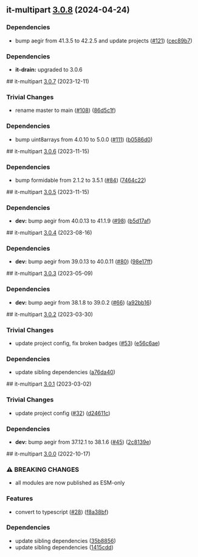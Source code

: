 ## it-multipart [3.0.8](https://github.com/achingbrain/it/compare/it-multipart-v3.0.7...it-multipart-3.0.8) (2024-04-24)


### Dependencies

* bump aegir from 41.3.5 to 42.2.5 and update projects ([#121](https://github.com/achingbrain/it/issues/121)) ([cec89b7](https://github.com/achingbrain/it/commit/cec89b7c790bea695b053e3b6b3c255655def1cd))



### Dependencies

* **it-drain:** upgraded to 3.0.6

## it-multipart [3.0.7](https://github.com/achingbrain/it/compare/it-multipart-v3.0.6...it-multipart-v3.0.7) (2023-12-11)


### Trivial Changes

* rename master to main ([#108](https://github.com/achingbrain/it/issues/108)) ([86d5c1f](https://github.com/achingbrain/it/commit/86d5c1f2082c79a49ef1e75511abfa7e647fd7b9))


### Dependencies

* bump uint8arrays from 4.0.10 to 5.0.0 ([#111](https://github.com/achingbrain/it/issues/111)) ([b0586d0](https://github.com/achingbrain/it/commit/b0586d0d1adf2ecf7a14f53aa8fd8220aaaf78dc))

## it-multipart [3.0.6](https://github.com/achingbrain/it/compare/it-multipart-v3.0.5...it-multipart-v3.0.6) (2023-11-15)


### Dependencies

* bump formidable from 2.1.2 to 3.5.1 ([#84](https://github.com/achingbrain/it/issues/84)) ([7464c22](https://github.com/achingbrain/it/commit/7464c222ea532db9974a10c10f44b551a2233596))

## it-multipart [3.0.5](https://github.com/achingbrain/it/compare/it-multipart-v3.0.4...it-multipart-v3.0.5) (2023-11-15)


### Dependencies

* **dev:** bump aegir from 40.0.13 to 41.1.9 ([#98](https://github.com/achingbrain/it/issues/98)) ([b5d17af](https://github.com/achingbrain/it/commit/b5d17af750dfa2191423dcf06f37b06e5a866ec8))

## it-multipart [3.0.4](https://github.com/achingbrain/it/compare/it-multipart-v3.0.3...it-multipart-v3.0.4) (2023-08-16)


### Dependencies

* **dev:** bump aegir from 39.0.13 to 40.0.11 ([#80](https://github.com/achingbrain/it/issues/80)) ([98e17ff](https://github.com/achingbrain/it/commit/98e17ff5f108fce177d98a56c201533a415623e4))

## it-multipart [3.0.3](https://github.com/achingbrain/it/compare/it-multipart-v3.0.2...it-multipart-v3.0.3) (2023-05-09)


### Dependencies

* **dev:** bump aegir from 38.1.8 to 39.0.2 ([#66](https://github.com/achingbrain/it/issues/66)) ([a92bb16](https://github.com/achingbrain/it/commit/a92bb1690e8d584292e37c878d40f437036721a7))

## it-multipart [3.0.2](https://github.com/achingbrain/it/compare/it-multipart-v3.0.1...it-multipart-v3.0.2) (2023-03-30)


### Trivial Changes

* update project config, fix broken badges ([#53](https://github.com/achingbrain/it/issues/53)) ([e56c6ae](https://github.com/achingbrain/it/commit/e56c6ae9a0a766b5eab77040e92b2e034ce52d2e))


### Dependencies

* update sibling dependencies ([a76da40](https://github.com/achingbrain/it/commit/a76da40c6a230adeda777760ad4266c68a721a77))

## it-multipart [3.0.1](https://github.com/achingbrain/it/compare/it-multipart-v3.0.0...it-multipart-v3.0.1) (2023-03-02)


### Trivial Changes

* update project config ([#32](https://github.com/achingbrain/it/issues/32)) ([d24611c](https://github.com/achingbrain/it/commit/d24611c683d64ff5f344c3cb268bd32cc8e9f6d1))


### Dependencies

* **dev:** bump aegir from 37.12.1 to 38.1.6 ([#45](https://github.com/achingbrain/it/issues/45)) ([2c8139e](https://github.com/achingbrain/it/commit/2c8139ef060efa72c386aa3863e6c575f6f199e5))

## it-multipart [3.0.0](https://github.com/achingbrain/it/compare/it-multipart-v2.0.2...it-multipart-v3.0.0) (2022-10-17)


### ⚠ BREAKING CHANGES

* all modules are now published as ESM-only

### Features

* convert to typescript ([#28](https://github.com/achingbrain/it/issues/28)) ([f8a38bf](https://github.com/achingbrain/it/commit/f8a38bfb1b902e8101f1077eb33c3cea49819464))


### Dependencies

* update sibling dependencies ([35b8856](https://github.com/achingbrain/it/commit/35b8856c00e2c738411c11f6928858e8695038b7))
* update sibling dependencies ([1415cdd](https://github.com/achingbrain/it/commit/1415cdd019f32c08b1024e60bf3816619e361938))
